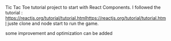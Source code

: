 Tic Tac Toe tutorial project to start with React Components.
I followed the tutorial : https://reactjs.org/tutorial/tutorial.htmlhttps://reactjs.org/tutorial/tutorial.html
juste clone and node start to run the game.

some improvement and optimization can be added
